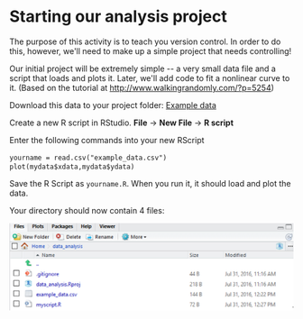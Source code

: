 # Starting our analysis project

The purpose of this activity is to teach you version control. In order to do this, however, we'll need to make up a simple project that needs controlling!

Our initial project will be extremely simple -- a very small data file and a script that loads and plots it. Later, we'll add code to fit a nonlinear curve to it. (Based on the tutorial at http://www.walkingrandomly.com/?p=5254)

Download this data to your project folder: [Example data](https://github.com/mikecroucher/ISBE_example)

Create a new R script in RStudio. **File** -> **New File** -> **R script**

Enter the following commands into your new RScript

```
yourname = read.csv("example_data.csv")
plot(mydata$xdata,mydata$ydata)
```

Save the R Script as `yourname.R`. When you run it, it should load and plot the data.

Your directory should now contain 4 files:

![](./assets/file_list.png)
